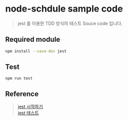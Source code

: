 # node-schdule sample code

> jest 를 이용한 TDD 방식의 테스트 Souce code 입니다.

## Required module

```sh
npm install --save-dev jest
```

## Test
```
npm run test
```


## Reference
> [jest 시작하기](https://jestjs.io/docs/getting-started/) <br>
> [jest 테스트](https://www.daleseo.com/jest-basic/)



	
